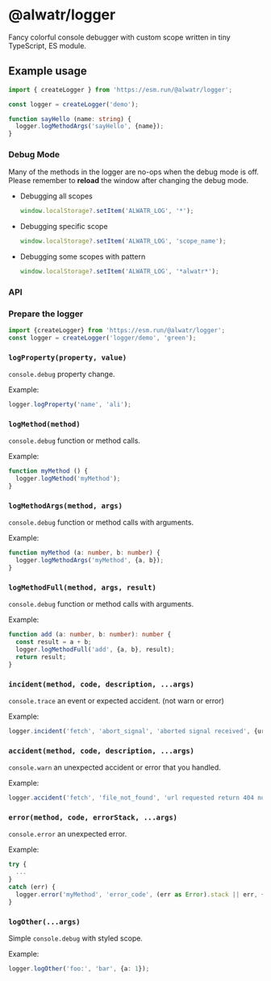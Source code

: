# @alwatr/logger

Fancy colorful console debugger with custom scope written in tiny TypeScript, ES module.

## Example usage

```ts
import { createLogger } from 'https://esm.run/@alwatr/logger';

const logger = createLogger('demo');

function sayHello (name: string) {
  logger.logMethodArgs('sayHello', {name});
}
```

### Debug Mode

Many of the methods in the logger are no-ops when the debug mode is off.  
Please remember to **reload** the window after changing the debug mode.

- Debugging all scopes

  ```ts
  window.localStorage?.setItem('ALWATR_LOG', '*');
  ```

- Debugging specific scope

  ```ts
  window.localStorage?.setItem('ALWATR_LOG', 'scope_name');
  ```

- Debugging some scopes with pattern

  ```ts
  window.localStorage?.setItem('ALWATR_LOG', '*alwatr*');
  ```

### API

### Prepare the logger

```ts
import {createLogger} from 'https://esm.run/@alwatr/logger';
const logger = createLogger('logger/demo', 'green');
```

### `logProperty(property, value)`

`console.debug` property change.

Example:

```ts
logger.logProperty('name', 'ali');
```

### `logMethod(method)`

`console.debug` function or method calls.

Example:

```ts
function myMethod () {
  logger.logMethod('myMethod');
}
```

### `logMethodArgs(method, args)`

`console.debug` function or method calls with arguments.

Example:

```ts
function myMethod (a: number, b: number) {
  logger.logMethodArgs('myMethod', {a, b});
}
```

### `logMethodFull(method, args, result)`

`console.debug` function or method calls with arguments.

Example:

```ts
function add (a: number, b: number): number {
  const result = a + b;
  logger.logMethodFull('add', {a, b}, result);
  return result;
}
```

### `incident(method, code, description, ...args)`

`console.trace` an event or expected accident. (not warn or error)

Example:

```ts
logger.incident('fetch', 'abort_signal', 'aborted signal received', {url: '/test.json'});
```

### `accident(method, code, description, ...args)`

`console.warn` an unexpected accident or error that you handled.

Example:

```ts
logger.accident('fetch', 'file_not_found', 'url requested return 404 not found', {url: '/test.json'});
```

### `error(method, code, errorStack, ...args)`

`console.error` an unexpected error.

Example:

```ts
try {
  ...
}
catch (err) {
  logger.error('myMethod', 'error_code', (err as Error).stack || err, {a: 1, b: 2});
}
```

### `logOther(...args)`

Simple `console.debug` with styled scope.

Example:

```ts
logger.logOther('foo:', 'bar', {a: 1});
```
